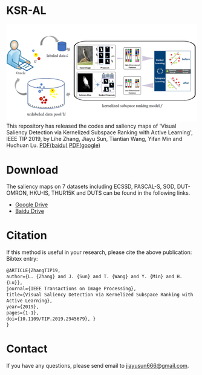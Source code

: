 ﻿# KSR-AL
![KSR-AL](resources/ksral.png)</br>
This repository has released the codes and saliency maps of 'Visual Saliency Detection via Kernelized Subspace Ranking with Active Learning', IEEE TIP 2019,
by Lihe Zhang, Jiayu Sun, Tiantian Wang, Yifan Min and Huchuan Lu.
[PDF(baidu)](https://pan.baidu.com/s/1NWWSao3ZA7LevIFtSW3HbQ)
[PDF(google)](https://drive.google.com/file/d/1hHvxiSiKo_5UXWllwqawuMg3kZ3fAtJU/view?usp=sharing)

# Download
The saliency maps on 7 datasets including ECSSD, PASCAL-S, SOD, DUT-OMRON, HKU-IS, THUR15K and DUTS can be found in the following links.

- [Google Drive](https://drive.google.com/drive/folders/1v5BlGGg_2EuPhw_boPZ2jSCEPY4l84yn?usp=sharing)
- [Baidu Drive](https://pan.baidu.com/s/1gGBHNNoCIVV3LNXxiIHvpw)

# Citation
If this method is useful in your research, please cite the above publication: Bibtex entry:
```
@ARTICLE{ZhangTIP19, 
author={L. {Zhang} and J. {Sun} and T. {Wang} and Y. {Min} and H. {Lu}},
journal={IEEE Transactions on Image Processing}, 
title={Visual Saliency Detection via Kernelized Subspace Ranking with Active Learning}, 
year={2019}, 
pages={1-1}, 
doi={10.1109/TIP.2019.2945679}, }
}  
```

# Contact

If you have any questions, please send email to jiayusun666@gmail.com.
